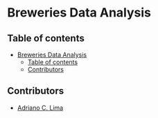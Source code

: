 # Breweries Data Analysis

## Table of contents

- [Breweries Data Analysis]()
  - [Table of contents](#table-of-contents)
  - [Contributors](#contributors)

## Contributors
- [Adriano C. Lima](mailto:adrianocardoso1991@gmail.com)